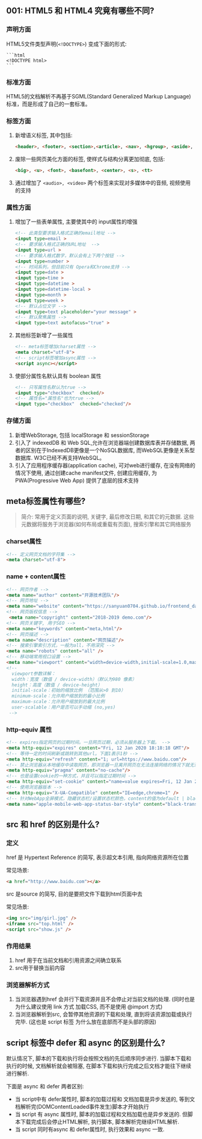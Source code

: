 ## 001: HTML5 和 HTML4 究竟有哪些不同?

### 声明方面
HTML5文件类型声明(`<!DOCTYPE>`) 变成下面的形式:

    ```html
    <!DOCTYPE html>
    ```
### 标准方面
HTML5的文档解析不再基于SGML(Standard Generalized Markup Language)标准，而是形成了自己的一套标准。

### 标签方面
1. 新增语义标签, 其中包括:
    ```html
    <header>, <footer>, <section>,<article>, <nav>, <hgroup>, <aside>, <figure>
    ```
2. 废除一些网页美化方面的标签, 使样式与结构分离更加彻底, 包括:

    ```html
    <big>, <u>, <font>, <basefont>, <center>, <s>, <tt>
    ```
3. 通过增加了 `<audio>, <video>` 两个标签来实现对多媒体中的音频, 视频使用的支持

### 属性方面
1. 增加了一些表单属性, 主要使其中的 input属性的增强

    ```html
    <!-- 此类型要求输入格式正确的email地址 -->
    <input type=email >
    <!-- 要求输入格式正确的URL地址  -->
    <input type=url >
    <!-- 要求输入格式数字，默认会有上下两个按钮 -->
    <input type=number >
    <!-- 时间系列，但目前只有 Opera和Chrome支持 -->
    <input type=date >
    <input type=time >
    <input type=datetime >
    <input type=datetime-local >
    <input type=month >
    <input type=week >
    <!-- 默认占位文字 -->
    <input type=text placeholder="your message" >
    <!-- 默认聚焦属性 -->
    <input type=text autofacus="true" >
    ```
2. 其他标签新增了一些属性

    ```html
    <!-- meta标签增加charset属性 -->
    <meta charset="utf-8">
    <!-- script标签增加async属性 -->
    <script async></script>
    ```
3. 使部分属性名默认具有 boolean 属性

    ```html
    <!-- 只写属性名默认为true -->
    <input type="checkbox"  checked/>
    <!-- 属性名="属性名"也为true -->
    <input type="checkbox"  checked="checked"/>
    ```

### 存储方面
1. 新增WebStorage, 包括 localStorage 和 sessionStorage
2. 引入了 indexedDB 和 Web SQL,允许在浏览器端创建数据库表并存储数据, 两者的区别在于IndexedDB更像是一个NoSQL数据库, 而WebSQL更像是关系型数据库.  W3C已经不再支持WebSQL。
3. 引入了应用程序缓存器(application cache), 可对web进行缓存, 在没有网络的情况下使用, 通过创建cache manifest文件, 创建应用缓存, 为PWA(Progressive Web App) 提供了底层的技术支持


## meta标签属性有哪些?
> 简介: 常用于定义页面的说明, 关键字, 最后修改日期, 和其它的元数据. 这些元数据将服务于浏览器(如何布局或重载有页面), 搜索引擎和其它网络服务

### charset属性
```html
<!-- 定义网页文档的字符集 -->
<meta charset="utf-8">
```
### name + content属性
```html
<!-- 网页作者 -->
<meta name="author" content="开源技术团队"/>
<!-- 网页地址 -->
<meta name="website" content="https://sanyuan0704.github.io/frontend_daily_question/"/>
<!-- 网页版权信息 -->
 <meta name="copyright" content="2018-2019 demo.com"/>
<!-- 网页关键字, 用于SEO -->
<meta name="keywords" content="meta,html"/>
<!-- 网页描述 -->
<meta name="description" content="网页描述"/>
<!-- 搜索引擎索引方式，一般为all，不用深究 -->
<meta name="robots" content="all" />
<!-- 移动端常用视口设置 -->
<meta name="viewport" content="width=device-width,initial-scale=1.0,maximum-scale=1.0, user-scalable=no"/>
<!-- 
  viewport参数详解：
  width：宽度（数值 / device-width）（默认为980 像素）
  height：高度（数值 / device-height）
  initial-scale：初始的缩放比例 （范围从>0 到10）
  minimum-scale：允许用户缩放到的最小比例
  maximum-scale：允许用户缩放到的最大比例
  user-scalable：用户是否可以手动缩 (no,yes)
 -->
```

### http-equiv 属性
```html
<!-- expires指定网页的过期时间。一旦网页过期，必须从服务器上下载。 -->
<meta http-equiv="expires" content="Fri, 12 Jan 2020 18:18:18 GMT"/>
<!-- 等待一定的时间刷新或跳转到其他url。下面1表示1秒 -->
<meta http-equiv="refresh" content="1; url=https://www.baidu.com"/>
<!-- 禁止浏览器从本地缓存中读取网页，即浏览器一旦离开网页在无法连接网络的情况下就无法访问到页面。 -->
<meta http-equiv="pragma" content="no-cache"/>
<!-- 也是设置cookie的一种方式，并且可以指定过期时间 -->
<meta http-equiv="set-cookie" content="name=value expires=Fri, 12 Jan 2001 18:18:18 GMT,path=/"/>
<!-- 使用浏览器版本 -->
<meta http-equiv="X-UA-Compatible" content="IE=edge,chrome=1" />
<!-- 针对WebApp全屏模式，隐藏状态栏/设置状态栏颜色，content的值为default | black | black-translucent -->
<meta name="apple-mobile-web-app-status-bar-style" content="black-translucent" />
```
## src 和 href 的区别是什么?
### 定义
href 是 Hypertext Reference 的简写, 表示超文本引用, 指向网络资源所在位置

常见场景:
```html
<a href="http://www.baidu.com"></a>
```
src 是source 的简写, 目的是要把文件下载到html页面中去

常见场景:
```html
<img src="img/girl.jpg" />
<iframe src="top.html" />
<script src="show.js" />
```
### 作用结果
1. href 用于在当前文档和引用资源之间确立联系
2. src用于替换当前内容

### 浏览器解析方式
1. 当浏览器遇到href 会并行下载资源并且不会停止对当前文档的处理. (同时也是为什么建议使用 link 方式 加载CSS, 而不是使用 @import 方式)
2. 当浏览器解析到src, 会暂停其他资源的下载和处理, 直到将该资源加载或执行完毕. (这也是 script 标签 为什么放在底部而不是头部的原因)

## script 标签中 defer 和 async 的区别是什么?
默认情况下, 脚本的下载和执行将会按照文档的先后顺序同步进行. 当脚本下载和执行的时候, 文档解析就会被阻塞, 在脚本下载和执行完成之后文档才能往下继续进行解析.

下面是 async 和 defer 两者区别:
- 当 script中有 defer属性时, 脚本的加载过程和 文档加载是异步发送的, 等到文档解析完(DOMContentLoaded事件发生)脚本才开始执行
- 当 script 有 async 属性时, 脚本的加载过程和文档加载也是异步发送的. 但脚本下载完成后会停止HTML解析, 执行脚本, 脚本解析完继续HTML解析.
- 当 script 同时有async 和 defer属性时, 执行效果和 async 一致.

